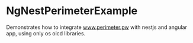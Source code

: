 # NgNestPerimeterExample

Demonstrates how to integrate www.perimeter.pw with nestjs and angular app, using only os oicd libraries.
